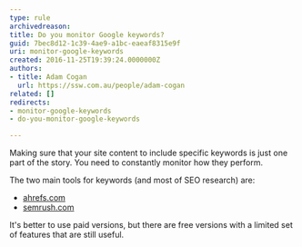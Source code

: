 ```yaml
---
type: rule
archivedreason: 
title: Do you monitor Google keywords?
guid: 7bec8d12-1c39-4ae9-a1bc-eaeaf8315e9f
uri: monitor-google-keywords
created: 2016-11-25T19:39:24.0000000Z
authors:
- title: Adam Cogan
  url: https://ssw.com.au/people/adam-cogan
related: []
redirects:
- monitor-google-keywords
- do-you-monitor-google-keywords

---
```


Making sure that your site content to include specific keywords is just one part of the story. You need to constantly monitor how they perform. 

<!--endintro-->

The two main tools for keywords (and most of SEO research) are:

* [ahrefs.com](http&#58;//ahrefs.com/)
* [semrush.com](http&#58;//semrush.com/)


It's better to use paid versions, but there are free versions with a limited set of features that are still useful.
